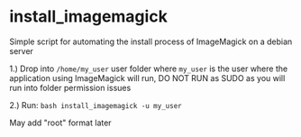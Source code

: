# install_imagemagick
Simple script for automating the install process of ImageMagick on a debian server

1.) Drop into `/home/my_user` user folder where `my_user` is the user where the application using ImageMagick will run, DO NOT RUN as SUDO as you will run into folder permission issues

2.) Run: `bash install_imagemagick -u my_user`

May add "root" format later
